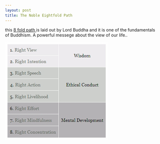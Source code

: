 ```yaml
---
layout: post
title: The Noble Eightfold Path
---
```


this [8 fold path ](http://www.thebigview.com/buddhism/eightfoldpath.html)is laid out by Lord Buddha and it is one of the fundamentals of Buddhism. A powerful messege about the view of our life..

![](/img/eightpathfold.jpg)

